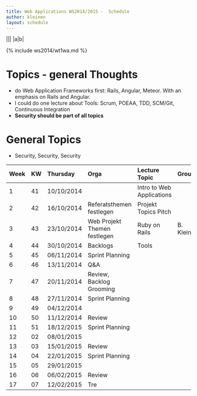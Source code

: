 ```yaml
---
title: Web Applications WS2014/2015 -  Schedule
author: kleinen
layout: schedule
---
```

|||
|a|b|

{% include ws2014/wt1wa.md %}


Topics - general Thoughts
===================

* do Web Application Frameworks first: Rails, Angular, Meteor. With an emphasis on Rails and Angular.
* I could do one lecture about Tools: Scrum, POEAA, TDD, SCM/Git, Continuous Integration
* **Security should be part of all topics**



General Topics
===================
- Security, Security, Security

| Week | KW | Thursday   | Orga                         | Lecture Topic             | Group      | Source                                                          |
|:-----|:---|:-----------|:-----------------------------|:--------------------------|:-----------|:----------------------------------------------------------------|
| 1    | 41 | 10/10/2014 |                              | Intro to Web Applications |            | [bentobox](https://github.com/htw-imi-webapplications/bentobox) |
| 2    | 42 | 16/10/2014 | Referatsthemen festlegen     | Projekt Topics Pitch      |            |                                                                 |
| 3    | 43 | 23/10/2014 | Web Projekt Themen festlegen | Ruby on Rails             | B. Kleinen |                                                                 |
| 4    | 44 | 30/10/2014 | Backlogs                     | Tools                     |            |                                                                 |
| 5    | 45 | 06/11/2014 | Sprint Planning              |                           |            |                                                                 |
| 6    | 46 | 13/11/2014 | Q&A                          |                           |            |                                                                 |
| 7    | 47 | 20/11/2014 | Review, Backlog Grooming     |                           |            |                                                                 |
| 8    | 48 | 27/11/2014 | Sprint Planning              |                           |            |                                                                 |
| 9    | 49 | 04/12/2014 |                              |                           |            |                                                                 |
| 10   | 50 | 11/12/2014 | Review                       |                           |            |                                                                 |
| 11   | 51 | 18/12/2015 | Sprint Planning              |                           |            |                                                                 |
| 12   | 02 | 08/01/2015 |                              |                           |            |                                                                 |
| 13   | 03 | 15/01/2015 | Review                       |                           |            |                                                                 |
| 14   | 04 | 22/01/2015 | Sprint Planning              |                           |            |                                                                 |
| 15   | 05 | 29/01/2015 |                              |                           |            |                                                                 |
| 16   | 06 | 06/02/2015 | Review                       |                           |            |                                                                 |
| 17   | 07 | 12/02/2015 | Tre                          |                           |            |                                                                 |
